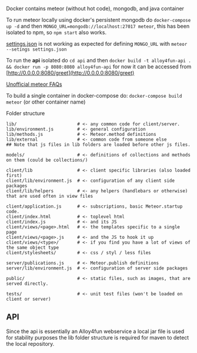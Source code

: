Docker contains meteor (without hot code), mongodb, and java container

To run meteor locally using docker's persistent mongodb do `docker-compose up -d` and then `MONGO_URL=mongodb://localhost:27017 meteor`, this has been isolated to npm, so `npm start` also works.

[settings.json](settings.json) is not working as expected for defining `MONGO_URL` with `meteor --setings settings.json`

To run the **api** isolated do `cd api` and then `docker build -t alloy4fun-api . && docker run -p 8080:8080 alloy4fun-api` for now it can be accessed from [http://0.0.0.0:8080/greet](http://0.0.0.0:8080/greet)

[Unofficial meteor FAQs](https://github.com/oortcloud/unofficial-meteor-faq)

To build a single container in docker-compose do: `docker-compose build meteor` (or other container name)


Folder structure
```
lib/                       # <- any common code for client/server.
lib/environment.js         # <- general configuration
lib/methods.js             # <- Meteor.method definitions
lib/external               # <- common code from someone else
## Note that js files in lib folders are loaded before other js files.

models/                    # <- definitions of collections and methods on them (could be collections/)

client/lib                 # <- client specific libraries (also loaded first)
client/lib/environment.js  # <- configuration of any client side packages
client/lib/helpers         # <- any helpers (handlebars or otherwise) that are used often in view files

client/application.js      # <- subscriptions, basic Meteor.startup code.
client/index.html          # <- toplevel html
client/index.js            # <- and its JS
client/views/<page>.html   # <- the templates specific to a single page
client/views/<page>.js     # <- and the JS to hook it up
client/views/<type>/       # <- if you find you have a lot of views of the same object type
client/stylesheets/        # <- css / styl / less files

server/publications.js     # <- Meteor.publish definitions
server/lib/environment.js  # <- configuration of server side packages

public/                    # <- static files, such as images, that are served directly.

tests/                     # <- unit test files (won't be loaded on client or server)
```


## API
Since the api is essentially an Alloy4fun webservice a local jar file is used for stability purposes the lib folder structure is required for maven to detect the local repository. 
